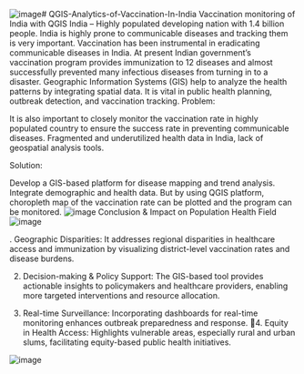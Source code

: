 ![image](https://github.com/user-attachments/assets/d7824c76-1525-404c-8ada-0e7011b548e5)# QGIS-Analytics-of-Vaccination-In-India
Vaccination monitoring of India with QGIS
India – Highly populated developing nation with 1.4 billion people. India is highly prone to communicable diseases and tracking them is very important. 
Vaccination has been instrumental in eradicating communicable diseases in India. At present Indian government’s vaccination program provides immunization to 12 diseases and almost successfully prevented many infectious diseases from turning in to a disaster.
Geographic Information Systems (GIS) help to analyze the health patterns by integrating spatial data. It is vital in public health planning, outbreak detection, and vaccination tracking.
Problem: 

It is also important to closely monitor the vaccination rate in highly populated country to ensure the success rate in preventing communicable diseases.
Fragmented and underutilized health data in India, lack of geospatial analysis tools.

Solution:

Develop a GIS-based platform for disease mapping and trend analysis.
Integrate demographic and health data.
But by using QGIS platform, choropleth map of the vaccination rate can be plotted and the program can be monitored.
![image](https://github.com/user-attachments/assets/96bf8fce-21a5-4f2f-a791-0a5ecc6764cc)
Conclusion & Impact on Population Health Field
![image](https://github.com/user-attachments/assets/ddb87a69-b647-4de6-8d0c-a9f40742fcc7)

. Geographic Disparities: It addresses regional disparities in healthcare access and immunization by visualizing district-level vaccination rates and disease burdens.

2. Decision-making & Policy Support: The GIS-based tool provides actionable insights to policymakers and healthcare providers, enabling more targeted interventions and resource allocation.

3. Real-time Surveillance: Incorporating dashboards for real-time monitoring enhances outbreak preparedness and response.
4. Equity in Health Access: Highlights vulnerable areas, especially rural and urban slums, facilitating equity-based public health initiatives.

![image](https://github.com/user-attachments/assets/aeb60879-0038-4494-a530-f23350f1f2a3)
